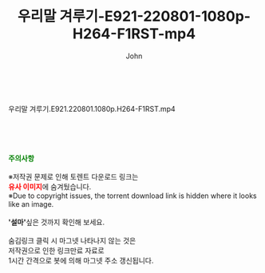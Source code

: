 ﻿---
layout: post
title:  "우리말 겨루기-E921-220801-1080p-H264-F1RST-mp4"
author: John
categories: [ 방송/음악 ]
tags: [  ]
image:  
description: "우리말 겨루기-E921-220801-1080p-H264-F1RST-mp4 torrent 정보 공유"
toc: true
toc_sticky: true
---

<br>
<div class="view-img">
<a class="view_image" href="https://torrentmobile59.com/bbs/view_image.php?fn=%2Fdata%2Ffile%2Fmusic%2F3659260999_m7RMKekw_cc762dbfdbee7eec093cd09eebbc4dd7d2517d5e.jpg" target="_blank"><img alt="" class="img-tag" content="https://torrentmobile59.com/data/file/music/3659260999_m7RMKekw_cc762dbfdbee7eec093cd09eebbc4dd7d2517d5e.jpg" itemprop="image" src="https://torrentmobile59.com/data/file/music/thumb-3659260999_m7RMKekw_cc762dbfdbee7eec093cd09eebbc4dd7d2517d5e_835x2212.jpg"/></a></div><div class="view-content" itemprop="description">
<p>우리말 겨루기.E921.220801.1080p.H264-F1RST.mp4<br/></p> </div>
    
<br><br><br>
<p data-ke-size="size16"><b><span style="color: green;">주의사항</span></b><br /><br />※저작권 문제로 인해 토렌트 다운로드 링크는<br /><b><span style="color: red;">유사 이미지</span></b>에 숨겨뒀습니다.<br />※Due to copyright issues, the torrent download link is hidden where it looks like an image.<br /><br /><b>'설마'</b>싶은 것까지 확인해 보세요.<br /><br />숨김링크 클릭 시 마그넷 나타나지 않는 것은<br />저작권으로 인한 링크만료 자료로<br />1시간 간격으로 봇에 의해 마그넷 주소 갱신됩니다.</p>
